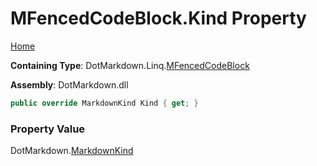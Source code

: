<a name="_top"></a>

# MFencedCodeBlock\.Kind Property

[Home](../../../../README.md#_top)

**Containing Type**: DotMarkdown\.Linq\.[MFencedCodeBlock](../README.md#_top)

**Assembly**: DotMarkdown\.dll

```csharp
public override MarkdownKind Kind { get; }
```

### Property Value

DotMarkdown\.[MarkdownKind](../../../MarkdownKind/README.md#_top)

